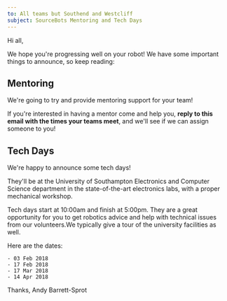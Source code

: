 ```yaml
---
to: All teams but Southend and Westcliff
subject: SourceBots Mentoring and Tech Days
---
```


Hi all,

We hope you're progressing well on your robot!
We have some important things to announce, so keep reading:

## Mentoring

We're going to try and provide mentoring support for your team!

If you're interested in having a mentor come and help you, **reply to this email with the times your teams meet**, and we'll see if we can assign someone to you!

## Tech Days

We're happy to announce some tech days!

They'll be at the University of Southampton Electronics and Computer Science department in the state-of-the-art electronics labs, with a proper mechanical workshop.

Tech days start at 10:00am and finish at 5:00pm. They are a great opportunity for you to get robotics advice and help with technical issues from our volunteers.We typically give a tour of the university facilities as well.

Here are the dates:

    - 03 Feb 2018
    - 17 Feb 2018
    - 17 Mar 2018
    - 14 Apr 2018


Thanks,
Andy Barrett-Sprot
